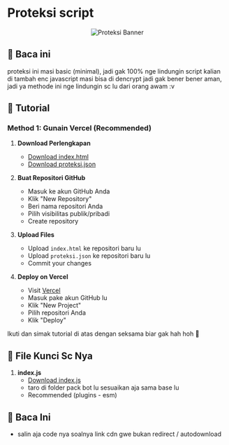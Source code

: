 # Proteksi script

<div align="center">
  <img src="https://cdn.rendigital.store/tmp/proteksi.png" alt="Proteksi Banner">
</div>

## 📝 Baca ini
proteksi ini masi basic (minimal), jadi gak 100% nge lindungin script kalian di tambah enc javascript masi bisa di dencrypt jadi gak bener bener aman, jadi ya methode ini nge lindungin sc lu dari orang awam :v

## 🚀 Tutorial

### Method 1: Gunain Vercel (Recommended)
1. **Download Perlengkapan**
   - [Download index.html]([https://cdn.rendigital.store/tmp/kuncisc.html](https://github.com/rencollins/proteksi-script/blob/main/kuncisc.html))
   - [Download proteksi.json](https://cdn.rendigital.store/tmp/proteksi.json)

2. **Buat Repositori GitHub**
   - Masuk ke akun GitHub Anda
   - Klik "New Repository"
   - Beri nama repositori Anda
   - Pilih visibilitas publik/pribadi
   - Create repository

3. **Upload Files**
   - Upload `index.html` ke repositori baru lu
   - Upload `proteksi.json` ke repositori baru lu
   - Commit your changes

4. **Deploy on Vercel**
   - Visit [Vercel](https://vercel.com)
   - Masuk pake akun GitHub lu
   - Klik "New Project"
   - Pilih repositori Anda
   - Klik "Deploy"

Ikuti dan simak tutorial di atas dengan seksama biar gak hah hoh 🗿

## 📁 File Kunci Sc Nya
1. **index.js**
   - [Download index.js](https://cdn.rendigital.store/tmp/index-kuncinya.js)
   - taro di folder pack bot lu sesuaikan aja sama base lu
   - Recommended (plugins - esm)

## 💭 Baca Ini
   - salin aja code nya soalnya link cdn gwe bukan redirect / autodownload
